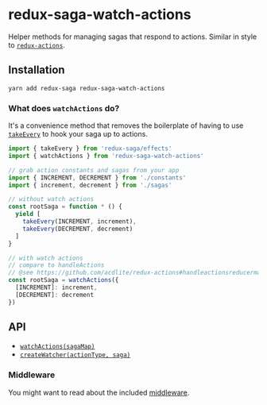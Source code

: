 # redux-saga-watch-actions
Helper methods for managing sagas that respond to actions. Similar in style to [`redux-actions`](https://github.com/acdlite/redux-actions).

## Installation

```
yarn add redux-saga redux-saga-watch-actions
```

### What does `watchActions` do?
It's a convenience method that removes the boilerplate of having to use [`takeEvery`](https://redux-saga.github.io/redux-saga/docs/api/index.html#takeeverypattern-saga-args) to hook your saga up to actions.

```js
import { takeEvery } from 'redux-saga/effects'
import { watchActions } from 'redux-saga-watch-actions'

// grab action constants and sagas from your app
import { INCREMENT, DECREMENT } from './constants'
import { increment, decrement } from './sagas'

// without watch actions
const rootSaga = function * () {
  yield [
    takeEvery(INCREMENT, increment),
    takeEvery(DECREMENT, decrement)
  ]
}

// with watch actions
// compare to handleActions
// @see https://github.com/acdlite/redux-actions#handleactionsreducermap-defaultstate
const rootSaga = watchActions({
  [INCREMENT]: increment,
  [DECREMENT]: decrement
})
```

## API
- [`watchActions(sagaMap)`](./watchActions.md)
- [`createWatcher(actionType, saga)`](./createWatcher.md)


### Middleware
You might want to read about the included [middleware](./middleware/README.md).
